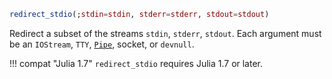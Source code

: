 ```julia
redirect_stdio(;stdin=stdin, stderr=stderr, stdout=stdout)
```

Redirect a subset of the streams `stdin`, `stderr`, `stdout`. Each argument must be an `IOStream`, `TTY`, [`Pipe`](@ref), socket, or `devnull`.

!!! compat "Julia 1.7"
    `redirect_stdio` requires Julia 1.7 or later.

